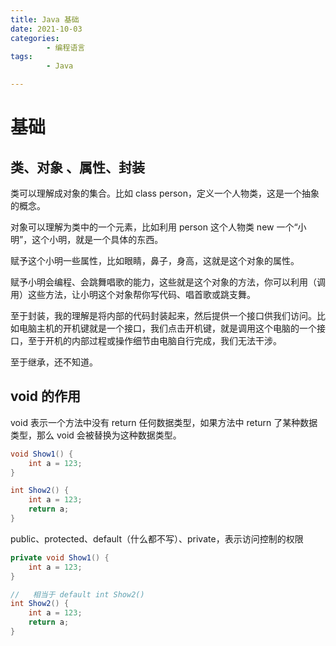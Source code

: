 ```yaml
---
title: Java 基础
date: 2021-10-03
categories:
        - 编程语言
tags:
        - Java

---
```


# 基础

## 类、对象 、属性、封装

类可以理解成对象的集合。比如 class person，定义一个人物类，这是一个抽象的概念。

对象可以理解为类中的一个元素，比如利用 person 这个人物类 new 一个“小明”，这个小明，就是一个具体的东西。

赋予这个小明一些属性，比如眼睛，鼻子，身高，这就是这个对象的属性。

赋予小明会编程、会跳舞唱歌的能力，这些就是这个对象的方法，你可以利用（调用）这些方法，让小明这个对象帮你写代码、唱首歌或跳支舞。

至于封装，我的理解是将内部的代码封装起来，然后提供一个接口供我们访问。比如电脑主机的开机键就是一个接口，我们点击开机键，就是调用这个电脑的一个接口，至于开机的内部过程或操作细节由电脑自行完成，我们无法干涉。

至于继承，还不知道。

## void 的作用

void 表示一个方法中没有 return 任何数据类型，如果方法中 return 了某种数据类型，那么 void 会被替换为这种数据类型。

```java
void Show1() {
    int a = 123;
}

int Show2() {
    int a = 123;
    return a;
}
```

public、protected、default（什么都不写）、private，表示访问控制的权限

```java
private void Show1() {
    int a = 123;
}

//   相当于 default int Show2()
int Show2() {
    int a = 123;
    return a;
}
```
